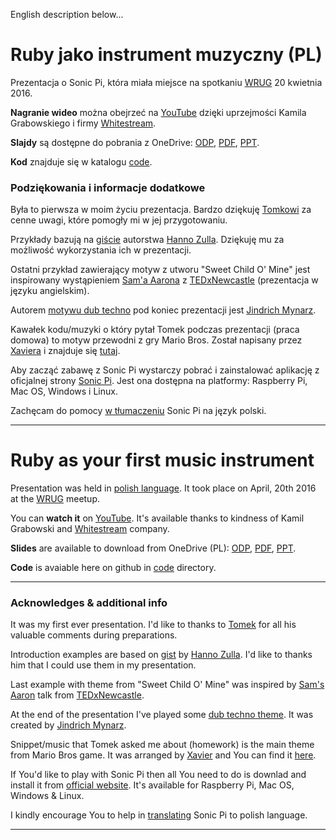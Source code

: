 English description below...

# Ruby jako instrument muzyczny (PL)

Prezentacja o Sonic Pi, która miała miejsce na spotkaniu [WRUG](http://wrug.eu/2016/03/17/spotkanie-kwietniowe/) 
20 kwietnia 2016.

**Nagranie wideo** można obejrzeć na [YouTube](https://youtu.be/SW5iBzmZBgc?t=15m25s) dzięki uprzejmości 
Kamila Grabowskiego i firmy [Whitestream](https://www.youtube.com/channel/UCsYhCtyniPuCwGRf6BYqprg/feed).

**Slajdy** są dostępne do pobrania z OneDrive: 
[ODP](https://onedrive.live.com/redir?resid=6F9D7FE37AB9EE6C!1250268&authkey=!AOuHpzqtl5Dd_GA&ithint=file%2codp), 
[PDF](https://onedrive.live.com/redir?resid=6F9D7FE37AB9EE6C!1250267&authkey=!APRVtxz-wsivh8c&ithint=file%2cpdf), 
[PPT](https://onedrive.live.com/redir?resid=6F9D7FE37AB9EE6C!1250269&authkey=!AGBGHpjvVhQOzmA&ithint=file%2cppt).

**Kod** znajduje się w katalogu [code](./code/). 

### Podziękowania i informacje dodatkowe

Była to pierwsza w moim życiu prezentacja. Bardzo dziękuję [Tomkowi](https://github.com/tomash) 
za cenne uwagi, które pomogły mi w jej przygotowaniu.

Przykłady bazują na [giście](https://gist.github.com/hzulla/cf9165ba15342e5df9b3) 
autorstwa [Hanno Zulla](https://github.com/hzulla). Dziękuję mu za możliwość wykorzystania ich w prezentacji. 

Ostatni przykład zawierający motyw z utworu "Sweet Child O' Mine" jest inspirowany wystąpieniem 
[Sam'a  Aarona](https://github.com/samaaron) z [TEDxNewcastle](https://www.youtube.com/watch?v=TK1mBqKvIyU) 
(prezentacja w języku angielskim).

Autorem [motywu dub techno](http://blog.mynarz.net/2015/12/coding-dub-techno-in-ruby-using-sonic-pi.html) 
pod koniec prezentacji jest [Jindrich Mynarz](https://github.com/jindrichmynarz). 

Kawałek kodu/muzyki o który pytał Tomek podczas prezentacji (praca domowa) to motyw przewodni z gry Mario Bros. 
Został napisany przez [Xaviera](https://github.com/xavriley) i znajduje się 
[tutaj](https://gist.github.com/xavriley/87ef7548039d1ee301bb).

Aby zacząć zabawę z Sonic Pi wystarczy pobrać i zainstalować aplikację z oficjalnej strony [Sonic Pi](http://sonic-pi.net/). 
Jest ona dostępna na platformy: Raspberry Pi, Mac OS, Windows i Linux.
 
Zachęcam do pomocy [w tłumaczeniu](https://hosted.weblate.org/engage/sonic-pi/) Sonic Pi na język polski.  

----

# Ruby as your first music instrument 

Presentation was held in [polish language](https://en.wikipedia.org/wiki/Poland). It took place on April, 20th 2016 
at the [WRUG](http://wrug.eu/2016/03/17/spotkanie-kwietniowe/) meetup. 

You can **watch it** on [YouTube](https://youtu.be/SW5iBzmZBgc?t=15m25s). It's available thanks to kindness of 
Kamil Grabowski and [Whitestream](https://www.youtube.com/channel/UCsYhCtyniPuCwGRf6BYqprg/feed) company.

**Slides** are available to download from OneDrive (PL): 
[ODP](https://onedrive.live.com/redir?resid=6F9D7FE37AB9EE6C!1250268&authkey=!AOuHpzqtl5Dd_GA&ithint=file%2codp), 
[PDF](https://onedrive.live.com/redir?resid=6F9D7FE37AB9EE6C!1250267&authkey=!APRVtxz-wsivh8c&ithint=file%2cpdf), 
[PPT](https://onedrive.live.com/redir?resid=6F9D7FE37AB9EE6C!1250269&authkey=!AGBGHpjvVhQOzmA&ithint=file%2cppt).

**Code** is avaiable here on github in [code](./code/) directory. 

----

### Acknowledges & additional info

It was my first ever presentation. I'd like to thanks to [Tomek](https://github.com/tomash) 
for all his valuable comments during preparations.

Introduction examples are based on [gist](https://gist.github.com/hzulla/cf9165ba15342e5df9b3) 
by [Hanno Zulla](https://github.com/hzulla). I'd like to thanks him that I could use them in my presentation.

Last example with theme from "Sweet Child O' Mine" was inspired by [Sam's  Aaron](https://github.com/samaaron) talk 
from [TEDxNewcastle](https://www.youtube.com/watch?v=TK1mBqKvIyU).

At the end of the presentation I've played some 
[dub techno theme](http://blog.mynarz.net/2015/12/coding-dub-techno-in-ruby-using-sonic-pi.html). It was created by 
[Jindrich Mynarz](https://github.com/jindrichmynarz). 

Snippet/music that Tomek asked me about (homework) is the main theme from Mario Bros game. It was arranged 
by [Xavier](https://github.com/xavriley) and You can find it 
[here](https://gist.github.com/xavriley/87ef7548039d1ee301bb).

If You'd like to play with Sonic Pi then all You need to do is downlad and install it from 
[official website](http://sonic-pi.net/). It's available for Raspberry Pi, Mac OS, Windows & Linux.

I kindly encourage You to help in [translating](https://hosted.weblate.org/engage/sonic-pi/) Sonic Pi to polish language. 

----
